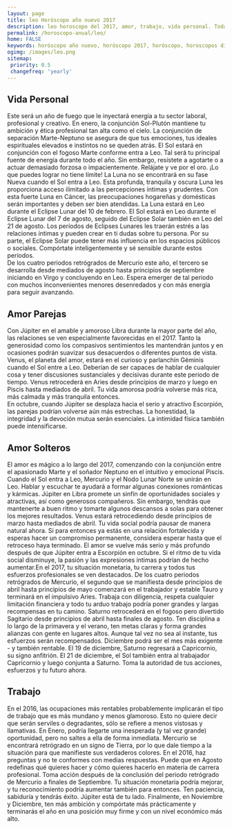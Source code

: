 ```yaml
---
layout: page
title: leo Horóscopo año nuevo 2017 
description: leo horoscopo del 2017, amor, trabajo, vida personal. Todas las predicciones para leo gratis. Disfruta este año nuevo.
permalink: /horoscopo-anual/leo/
home: FALSE
keywords: horóscopo año nuevo, horóscopo 2017, horóscopo, horoscopos diarios gratis del dia de hoy, horóscopo diario gratis,horóscopo ano nuevo 2017, horóscopo esperanza gracia, horoscopo leo 2017, horoscop, horóscopos gratis, horoscopo leo, horoscopo leo 2017 gratis, Tarot, Astrologia, Zodíaco, leo, horoscopo gratis,tarot en femenino,videncia gratuita,horoscopos gratuitos,horóscopos, astrologia,videncia gratis
ogimg: /images/leo.png
sitemap:
 priority: 0.5
 changefreq: 'yearly'
---
```




## Vida Personal

Este será un año de fuego que le inyectará energía a tu sector laboral, profesional y creativo. En enero, la conjunción Sol-Plutón mantiene tu ambición y ética profesional tan alta como el cielo. La conjunción de separación Marte-Neptuno se asegura de que tus emociones, tus ideales espirituales elevados e instintos no se queden atrás.
El Sol estará en conjunción con el fogoso Marte conforme entra a Leo. Tal será tu principal fuente de energía durante todo el año. Sin embargo, resístete a agotarte o a actuar demasiado forzosa o impacientemente. Relájate y ve por el oro. ¡Lo que puedes lograr no tiene límite!
La Luna no se encontrará en su fase Nueva cuando el Sol entra a Leo. Esta profunda, tranquila y oscura Luna les proporciona acceso ilimitado a las percepciones íntimas y prudentes. Con esta fuerte Luna en Cáncer, las preocupaciones hogareñas y domésticas serán importantes y deben ser bien atendidas.
La Luna estará en Leo durante el Eclipse Lunar del 10 de febrero. El Sol estará en Leo durante el Eclipse Lunar del 7 de agosto, seguido del Eclipse Solar también en Leo del 21 de agosto. Los períodos de Eclipses Lunares les traerán estrés a las relaciones íntimas y pueden crear en ti dudas sobre tu persona. Por su parte, el Eclipse Solar puede tener más influencia en los espacios públicos o sociales. Compórtate inteligentemente y sé sensible durante estos períodos.    
De los cuatro periodos retrógrados de Mercurio este año, el tercero se desarrolla desde mediados de agosto hasta principios de septiembre iniciando en Virgo y concluyendo en Leo. Espera emerger de tal periodo con muchos inconvenientes menores desenredados y con más energía para seguir avanzando.

## Amor Parejas

Con Júpiter en el amable y amoroso Libra durante la mayor parte del año, las relaciones se ven especialmente favorecidas en el 2017. Tanto la generosidad como los compasivos sentimientos les mantendrán juntos y en ocasiones podrán suavizar sus desacuerdos o diferentes puntos de vista.
Venus, el planeta del amor, estará en el curioso y parlanchín Géminis cuando el Sol entre a Leo. Deberían de ser capaces de hablar de cualquier cosa y tener discusiones sustanciales y decisivas durante este periodo de tiempo.
Venus retrocederá en Aries desde principios de marzo y luego en Piscis hasta mediados de abril. Tu vida amorosa podría volverse más rica, más calmada y más tranquila entonces.    
En octubre, cuando Júpiter se desplaza hacia el serio y atractivo Escorpión, las parejas podrían volverse aún más estrechas. La honestidad, la integridad y la devoción mutua serán esenciales. La intimidad física también puede intensificarse.

## Amor Solteros

El amor es mágico a lo largo del 2017, comenzando con la conjunción entre el apasionado Marte y el soñador Neptuno en el intuitivo y emocional Piscis.
Cuando el Sol entra a Leo, Mercurio y el Nodo Lunar Norte se unirán en Leo. Hablar y escuchar te ayudará a formar algunas conexiones románticas y kármicas.
Júpiter en Libra promete un sinfín de oportunidades sociales y atractivas, así como generosos compañeros. Sin embargo, tendrás que mantenerte a buen ritmo y tomarte algunos descansos a solas para obtener los mejores resultados.
Venus estará retrocediendo desde principios de marzo hasta mediados de abril. Tu vida social podría pausar de manera natural ahora. Si para entonces ya estás en una relación fortalecida y esperas hacer un compromiso permanente, considera esperar hasta que el retroceso haya terminado.
El amor se vuelve más serio y más profundo después de que Júpiter entra a Escorpión en octubre. Si el ritmo de tu vida social disminuye, la pasión y las expresiones íntimas podrían de hecho aumentar.En el 2017, tu situación monetaria, tu carrera y todos tus esfuerzos profesionales se ven destacados. De los cuatro periodos retrógrados de Mercurio, el segundo que se manifiesta desde principios de abril hasta principios de mayo comenzará en el trabajador y estable Tauro y terminará en el impulsivo Aries. Trabaja con diligencia, respeta cualquier limitación financiera y todo tu arduo trabajo podría poner grandes y largas recompensas en tu camino.
Saturno retrocederá en el fogoso pero divertido Sagitario desde principios de abril hasta finales de agosto. Ten disciplina a lo largo de la primavera y el verano, ten metas claras y forma grandes alianzas con gente en lugares altos. Aunque tal vez no sea al instante, tus esfuerzos serán recompensados.
Diciembre podrá ser el mes más exigente - y también rentable. El 19 de diciembre, Saturno regresará a Capricornio, su signo anfitrión. El 21 de diciembre, el Sol también entra al trabajador Capricornio y luego conjunta a Saturno. Toma la autoridad de tus acciones, esfuerzos y tu futuro ahora.

## Trabajo

En el 2016, las ocupaciones más rentables probablemente implicarán el tipo de trabajo que es más mundano y menos glamoroso. Esto no quiere decir que serán serviles o degradantes, sólo se refiere a menos vistosas y llamativas.
En Enero, podría llegarte una inesperada (y tal vez grande) oportunidad, pero no saltes a ella de forma inmediata. Mercurio se encontrará retrógrado en un signo de Tierra, por lo que dale tiempo a la situación para que manifieste sus verdaderos colores. En el 2016, haz preguntas y no te conformes con medias respuestas.
Puede que en Agosto redefinas qué quieres hacer y cómo quieres hacerlo en materia de carrera profesional. Toma acción después de la conclusión del periodo retrógrado de Mercurio a finales de Septiembre. Tu situación monetaria podría mejorar, y tu reconocimiento podría aumentar también para entonces. Ten paciencia, sabiduría y tendrás éxito. Júpiter está de tu lado.
Finalmente, en Noviembre y Diciembre, ten más ambición y compórtate más prácticamente y terminarás el año en una posición muy firme y con un nivel económico más alto.
